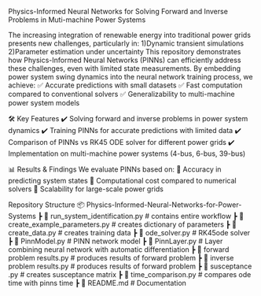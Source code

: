 Physics-Informed Neural Networks for Solving Forward and Inverse Problems in Muti-machine Power Systems

The increasing integration of renewable energy into traditional power grids presents new challenges, particularly in:
1)Dynamic transient simulations
2)Parameter estimation under uncertainty
This repository demonstrates how Physics-Informed Neural Networks (PINNs) can efficiently address these challenges, even with limited state measurements. By embedding power system swing dynamics into the neural network training process, we achieve:
✅ Accurate predictions with small datasets
✅ Fast computation compared to conventional solvers
✅ Generalizability to multi-machine power system models

🛠️ Key Features
✔️ Solving forward and inverse problems in power system dynamics
✔️ Training PINNs for accurate predictions with limited data
✔️ Comparison of PINNs vs RK45 ODE solver for different power grids
✔️ Implementation on multi-machine power systems (4-bus, 6-bus, 39-bus)

📊 Results & Findings
We evaluate PINNs based on:
📌 Accuracy in predicting system states
📌 Computational cost compared to numerical solvers
📌 Scalability for large-scale power grids

Repository Structure
📦 Physics-Informed-Neural-Networks-for-Power-Systems
┣ 📜 run_system_identification.py         # contains entire workflow
┣ 📜 create_example_parameters.py         # creates dictionary of parameters
┣ 📜 create_data.py                      # creates training data
 ┣ 📜 ode_solver.py                       # RK45ode solver
 ┣ 📜 PinnModel.py                        # PINN network model
 ┣ 📜 PinnLayer.py                        # Layer combining neural network with automatic differentiation
 ┣ 📜 forward problem results.py          # produces results of forward problem
 ┣ 📜 inverse problem results.py          # produces results of forward problem
 ┣ 📜 susceptance .py                    # creates susceptance matrix
 ┣ 📜 time_comparison.py               # compares ode time with pinns time
 ┣ 📜 README.md                          # Documentation

